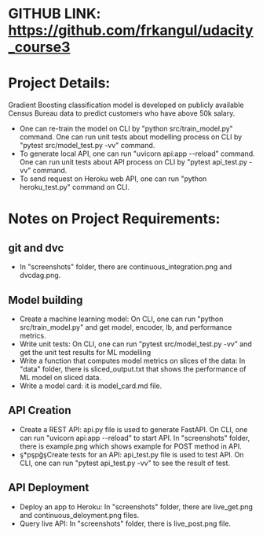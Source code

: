 # GITHUB LINK: https://github.com/frkangul/udacity_course3
# Project Details:
Gradient Boosting classification model is developed on publicly available Census Bureau data to predict customers who have above 50k salary.
* One can re-train the model on CLI by "python src/train_model.py" command. One can run unit tests about modelling process on CLI by "pytest src/model_test.py -vv" command.
* To generate local API, one can run "uvicorn api:app --reload" command. One can run unit tests about API process on CLI by "pytest api_test.py -vv" command.
* To send request on Heroku web API, one can run "python heroku_test.py" command on CLI.

# Notes on Project Requirements:
## git and dvc
* In "screenshots" folder, there are continuous_integration.png and dvcdag.png. 
## Model building
* Create a machine learning model: On CLI, one can run "python src/train_model.py" and get model, encoder, lb, and performance metrics.
* Write unit tests: On CLI, one can run "pytest src/model_test.py -vv" and get the unit test results for ML modelling
* Write a function that computes model metrics on slices of the data: In "data" folder, there is sliced_output.txt that shows the performance of ML model on sliced data.
* Write a model card: it is model_card.md file.
## API Creation
* Create a REST API: api.py file is used to generate FastAPI. On CLI, one can run "uvicorn api:app --reload" to start API. In "screenshots" folder, there is example.png which shows example for POST method in API.
* ş*pşpğşCreate tests for an API:  api_test.py file is used to test API. On CLI, one can run "pytest api_test.py -vv" to see the result of test. 
## API Deployment
* Deploy an app to Heroku: In "screenshots" folder, there are live_get.png and continuous_deloyment.png files.
* Query live API: In "screenshots" folder, there is live_post.png file. 
